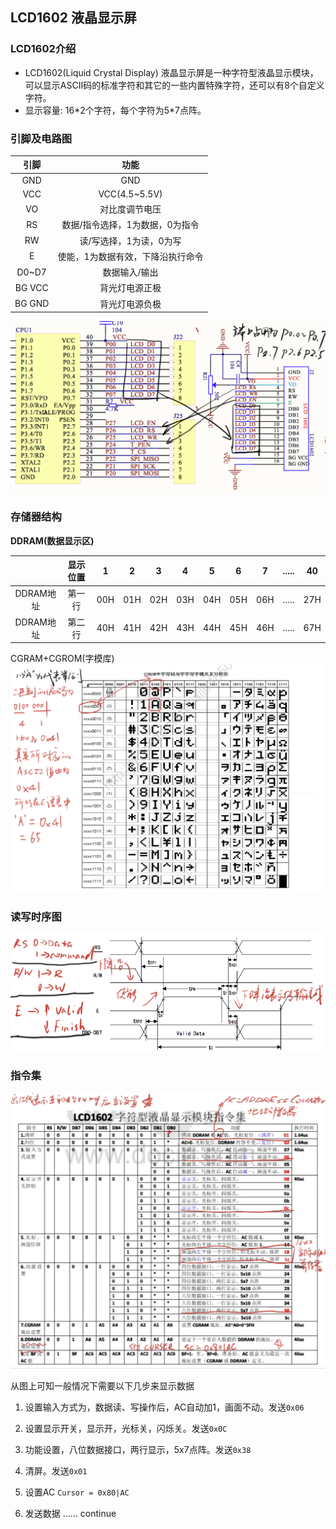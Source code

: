 ## LCD1602 液晶显示屏

### LCD1602介绍
* LCD1602(Liquid Crystal Display) 液晶显示屏是一种字符型液晶显示模块，可以显示ASCII码的标准字符和其它的一些内置特殊字符，还可以有8个自定义字符。
* 显示容量: 16\*2个字符，每个字符为5\*7点阵。

### 引脚及电路图

|引脚|功能|
|:---:|:---:|
|GND|GND|
|VCC|VCC(4.5~5.5V)|
|VO|对比度调节电压|
|RS|数据/指令选择，1为数据，0为指令|
|RW|读/写选择，1为读，0为写|
|E|使能，1为数据有效，下降沿执行命令|
|D0~D7|数据输入/输出|
|BG VCC|背光灯电源正极|
|BG GND|背光灯电源负极|

![电路图](./images/circuit.png)


### 存储器结构

**DDRAM(数据显示区)**

|   |显示位置|1|2|3|4|5|6|7|.....|40|
|:---:|:----:|:----:|:----:|:----:|:----:|:----:|:----:|:----:|:----:|:----:|
|DDRAM地址|第一行|00H|01H|02H|03H|04H|05H|06H|.....|27H|
|DDRAM地址|第二行|40H|41H|42H|43H|44H|45H|46H|.....|67H|

CGRAM+CGROM(字模库)
![CGRAM+CGROM字模库](./images/cgram_cgrom.png)

### 读写时序图
![写时序图](./images/w_sequence.png)

### 指令集
![指令集](./images/command.png)

从图上可知一般情况下需要以下几步来显示数据
1. 设置输入方式为，数据读、写操作后，AC自动加1，画面不动。发送`0x06`
2. 设置显示开关，显示开，光标关，闪烁关。发送`0x0C`
3. 功能设置，八位数据接口，两行显示，5x7点阵。发送`0x38`
4. 清屏。发送`0x01`

5. 设置AC `Cursor = 0x80|AC`
6. 发送数据 ...... continue


